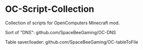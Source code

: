 # OC-Script-Collection
Collection of scripts for OpenComputers Minecraft mod.

Sort of "DNS": github.com/SpaceBeeGaming/OC-DNS

Table saver/loader: github.com/SpaceBeeGaming/OC-tableToFile

